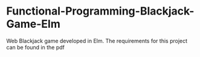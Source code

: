 # Functional-Programming-Blackjack-Game-Elm
Web Blackjack game developed in Elm.
The requirements for this project can be found in the pdf
